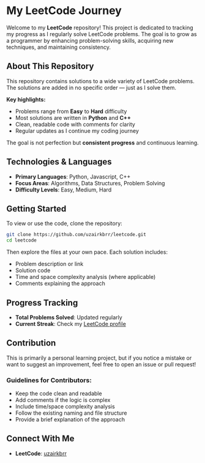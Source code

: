# My LeetCode Journey
Welcome to my **LeetCode** repository! This project is dedicated to tracking my progress as I regularly solve LeetCode problems. The goal is to grow as a programmer by enhancing problem-solving skills, acquiring new techniques, and maintaining consistency.

## About This Repository
This repository contains solutions to a wide variety of LeetCode problems. The solutions are added in no specific order — just as I solve them.

**Key highlights:**
- Problems range from **Easy** to **Hard** difficulty
- Most solutions are written in **Python** and **C++**
- Clean, readable code with comments for clarity
- Regular updates as I continue my coding journey

The goal is not perfection but **consistent progress** and continuous learning.

## Technologies & Languages
- **Primary Languages**: Python, Javascript, C++
- **Focus Areas**: Algorithms, Data Structures, Problem Solving
- **Difficulty Levels**: Easy, Medium, Hard

## Getting Started

To view or use the code, clone the repository:

```bash
git clone https://github.com/uzairkbrr/leetcode.git
cd leetcode
```

Then explore the files at your own pace. Each solution includes:
- Problem description or link
- Solution code
- Time and space complexity analysis (where applicable)
- Comments explaining the approach

## Progress Tracking
- **Total Problems Solved**: Updated regularly
- **Current Streak**: Check my [LeetCode profile](https://leetcode.com/uzairkbrr/)

## Contribution

This is primarily a personal learning project, but if you notice a mistake or want to suggest an improvement, feel free to open an issue or pull request!

### Guidelines for Contributors:
- Keep the code clean and readable
- Add comments if the logic is complex
- Include time/space complexity analysis
- Follow the existing naming and file structure
- Provide a brief explanation of the approach

## Connect With Me

- **LeetCode**: [uzairkbrr](https://leetcode.com/uzairkbrr/)
